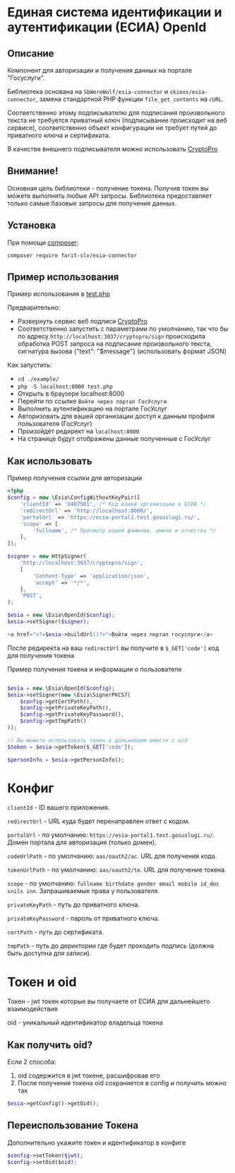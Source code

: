 
# Единая система идентификации и аутентификации (ЕСИА) OpenId 

## Описание
Компонент для авторизации и получения данных на портале "Госуслуги".

Библиотека основана на `SbWereWolf/esia-connector` и `skiexx/esia-connector`, замена стандартной
PHP функции `file_get_contents` на `cURL`.  
  
Соответственно этому подписывателю для подписания произвольного
текста не требуется приватный ключ (подписывание происходит на
веб сервисе), соответственно объект конфигурации не требует
путей до приватного ключа и сертификата.

В качестве внешнего подписывателя можно использовать 
[CryptoPro](https://github.com/waves-enterprise/cryptopro-sign.git)

## Внимание!
Основная цель библиотеки - получение токена.
Получив токен вы можете выполнять любые API запросы.
Библиотека предоставляет только самые базовые запросы для получения
данных.

## Установка

При помощи [composer](https://getcomposer.org/download/):
```
composer require farit-slv/esia-connector
```
## Пример использования

Пример использования в [test.php](./example/test.php)

Предварительно:
- Развернуть сервис веб подписи [CryptoPro](https://github.com/waves-enterprise/cryptopro-sign.git)
- Соответственно запустить с параметрами по умолчанию, так что бы
  по адресу `http://localhost:3037/cryptopro/sign` происходила
  обработка POST запроса на подписание произвольного текста,
  сигнатура вызова {"text": "$message"} (использовать формат JSON)

Как запустить:
- `cd ./example/`
- `php -S localhost:8000 test.php`
- Открыть в браузере localhost:8000
- Перейти по ссылке `Войти через портал ГосУслуги`
- Выполнить аутентификацию на портале ГосУслуг
- Авторизовать для вашей организации доступ
  к данным профиля пользователя (ГосУслуг)
- Произойдёт редирект на `localhost:8000`
- На странице будут отображены данные полученные с ГосУслуг

## Как использовать 

Пример получения ссылки для авторизации
```php
<?php 
$config = new \Esia\ConfigWithoutKeyPair([
    'clientId' => 'U407501', /* Код вашей организации в ЕСИА */
    'redirectUrl' => 'http://localhost:8000/',
    'portalUrl' => 'https://esia-portal1.test.gosuslugi.ru/',
    'scope' => [
        'fullname', /* Просмотр вашей фамилии, имени и отчества */
    ],
]);

$signer = new HttpSigner(
    'http://localhost:3037/cryptopro/sign',
    [
        'Content-Type' => 'application/json',
        'accept' => '*/*',
    ],
    'POST',
);

$esia = new \Esia\OpenId($config);
$esia->setSigner($signer);

<a href="<?=$esia->buildUrl()?>">Войти через портал госуслуги</a>
```

После редиректа на ваш `redirectUrl` вы получите в `$_GET['code']`
код для получения токена

Пример получения токена и информации о пользователе

```php

$esia = new \Esia\OpenId($config);
$esia->setSigner(new \Esia\SignerPKCS7(
    $config->getCertPath(),
    $config->getPrivateKeyPath(),
    $config->getPrivateKeyPassword(),
    $config->getTmpPath()
));

// Вы можете использовать токен в дальнейшем вместе с oid 
$token = $esia->getToken($_GET['code']);

$personInfo = $esia->getPersonInfo();
```

# Конфиг

`clientId` - ID вашего приложения.

`redirectUrl` - URL куда будет перенаправлен ответ с кодом.

`portalUrl` - по умолчанию: `https://esia-portal1.test.gosuslugi.ru/`.
Домен портала для авторизация (только домен).

`codeUrlPath` - по умолчанию: `aas/oauth2/ac`. URL для получения кода.

`tokenUrlPath` - по умолчанию: `aas/oauth2/te`. URL для получение
токена.

`scope` - по умолчанию: `fullname birthdate gender email mobile
id_doc snils inn`. Запрашиваемые права у пользователя.

`privateKeyPath` - путь до приватного ключа.

`privateKeyPassword` - пароль от приватного ключа.

`certPath` - путь до сертификата.

`tmpPath` - путь до дериктории где будет проходить подпись
(должна быть доступна для записи).

# Токен и oid

Токен - jwt токен которые вы получаете от ЕСИА для дальнейшего
взаимодействия

oid - уникальный идентификатор владельца токена

## Как получить oid?
Если 2 способа:
1. oid содержится в jwt токене, расшифровав его
2. После получения токена oid сохраняется в config и получить 
   можно так 
```php
$esia->getConfig()->getOid();
```

## Переиспользование Токена

Дополнительно укажите токен и идентификатор в конфиге
```php
$config->setToken($jwt);
$config->setOid($oid);
```
